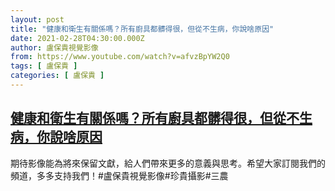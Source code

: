 ```yaml
---
layout: post
title: "健康和衛生有關係嗎？所有廚具都髒得很，但從不生病，你說啥原因"
date: 2021-02-28T04:30:00.000Z
author: 盧保貴視覺影像
from: https://www.youtube.com/watch?v=afvzBpYW2Q0
tags: [ 盧保貴 ]
categories: [ 盧保貴 ]
---
```

<!--1614486600000-->
[健康和衛生有關係嗎？所有廚具都髒得很，但從不生病，你說啥原因](https://www.youtube.com/watch?v=afvzBpYW2Q0)
------

<div>
期待影像能為將來保留文獻，給人們帶來更多的意義與思考。希望大家訂閱我們的頻道，多多支持我們！#盧保貴視覺影像#珍貴攝影#三農
</div>
